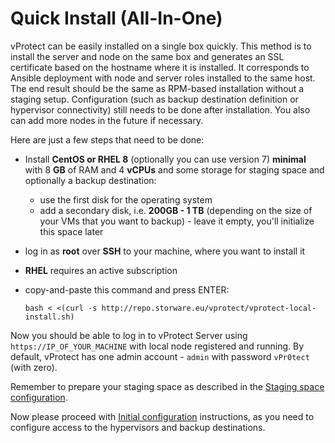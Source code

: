# Quick Install \(All-In-One\)

vProtect can be easily installed on a single box quickly. This method is to install the server and node on the same box and generates an SSL certificate based on the hostname where it is installed. It corresponds to Ansible deployment with node and server roles installed to the same host. The end result should be the same as RPM-based installation without a staging setup. Configuration \(such as backup destination definition or hypervisor connectivity\) still needs to be done after installation. You also can add more nodes in the future if necessary.

Here are just a few steps that need to be done:

* Install **CentOS or RHEL 8** \(optionally you can use version 7\) **minimal** with 8 **GB** of RAM and 4 **vCPUs** and some storage for staging space and optionally a backup destination:
  * use the first disk for the operating system
  * add a secondary disk, i.e. **200GB - 1 TB** \(depending on the size of your VMs that you want to backup\) - leave it empty, you'll initialize this space later
* log in as **root** over **SSH** to your machine, where you want to install it
* **RHEL** requires an active subscription
* copy-and-paste this command and press ENTER:

  ```text
  bash < <(curl -s http://repo.storware.eu/vprotect/vprotect-local-install.sh)
  ```

Now you should be able to log in to vProtect Server using `https://IP_OF_YOUR_MACHINE` with local node registered and running. By default, vProtect has one admin account - `admin` with password `vPr0tect` \(with zero\).

Remember to prepare your staging space as described in the [Staging space configuration](common-tasks/staging-space-configuration.md).

Now please proceed with [Initial configuration](initial-configuration.md) instructions, as you need to configure access to the hypervisors and backup destinations.

